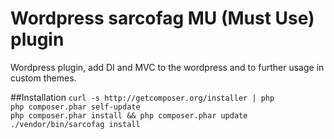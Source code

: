 # Wordpress sarcofag MU (Must Use) plugin
Wordpress plugin, add DI and MVC to the wordpress 
and to further usage in custom themes.

##Installation
`curl -s http://getcomposer.org/installer | php`<br/>
`php composer.phar self-update`<br/>
`php composer.phar install && php composer.phar update`
`./vendor/bin/sarcofag install`

